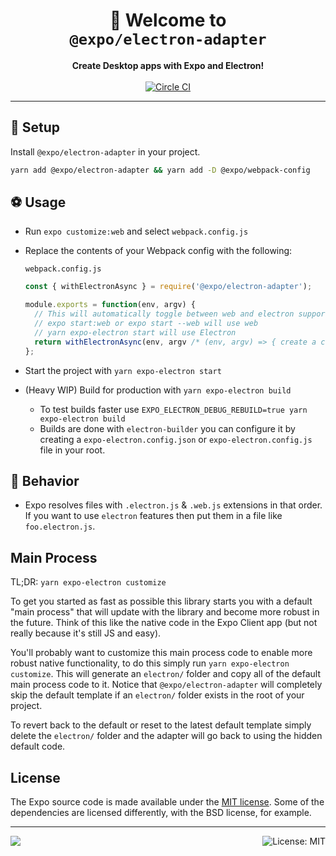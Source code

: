 <!-- Title -->
<h1 align="center">
👋 Welcome to <br/><code>@expo/electron-adapter</code>
</h1>

<!-- Header -->

<p align="center">
    <b>Create Desktop apps with Expo and Electron!</b>
    <br/>
    <br/>
    <a aria-label="Circle CI" href="https://circleci.com/gh/expo/expo-cli/tree/master">
        <img alt="Circle CI" src="https://flat.badgen.net/circleci/github/expo/expo-cli?label=Circle%20CI&labelColor=555555&icon=circleci">
    </a>
</p>

---

## 🏁 Setup

Install `@expo/electron-adapter` in your project.

```sh
yarn add @expo/electron-adapter && yarn add -D @expo/webpack-config
```

## ⚽️ Usage

- Run `expo customize:web` and select `webpack.config.js`
- Replace the contents of your Webpack config with the following:

  `webpack.config.js`

  ```js
  const { withElectronAsync } = require('@expo/electron-adapter');

  module.exports = function(env, argv) {
    // This will automatically toggle between web and electron support based on how you run it:
    // expo start:web or expo start --web will use web
    // yarn expo-electron start will use Electron
    return withElectronAsync(env, argv /* (env, argv) => { create a custom config } */);
  };
  ```

- Start the project with `yarn expo-electron start`
- (Heavy WIP) Build for production with `yarn expo-electron build`
  - To test builds faster use `EXPO_ELECTRON_DEBUG_REBUILD=true yarn expo-electron build`
  - Builds are done with `electron-builder` you can configure it by creating a `expo-electron.config.json` or `expo-electron.config.js` file in your root.

## 🥨 Behavior

- Expo resolves files with `.electron.js` & `.web.js` extensions in that order. If you want to use `electron` features then put them in a file like `foo.electron.js`.

## Main Process

TL;DR: `yarn expo-electron customize`

To get you started as fast as possible this library starts you with a default "main process" that will update with the library and become more robust in the future. Think of this like the native code in the Expo Client app (but not really because it's still JS and easy).

You'll probably want to customize this main process code to enable more robust native functionality, to do this simply run `yarn expo-electron customize`. This will generate an `electron/` folder and copy all of the default main process code to it. Notice that `@expo/electron-adapter` will completely skip the default template if an `electron/` folder exists in the root of your project.

To revert back to the default or reset to the latest default template simply delete the `electron/` folder and the adapter will go back to using the hidden default code.

## License

The Expo source code is made available under the [MIT license](LICENSE). Some of the dependencies are licensed differently, with the BSD license, for example.

<!-- Footer -->

---

<p>
    <a aria-label="sponsored by expo" href="http://expo.io">
        <img src="https://img.shields.io/badge/Sponsored_by-Expo-4630EB.svg?style=for-the-badge&logo=EXPO&labelColor=000&logoColor=fff" target="_blank" />
    </a>
    <a aria-label="expo electron-adapter is free to use" href="/LICENSE" target="_blank">
        <img align="right" alt="License: MIT" src="https://img.shields.io/badge/License-MIT-success.svg?style=for-the-badge&color=33CC12" target="_blank" />
    </a>
</p>
